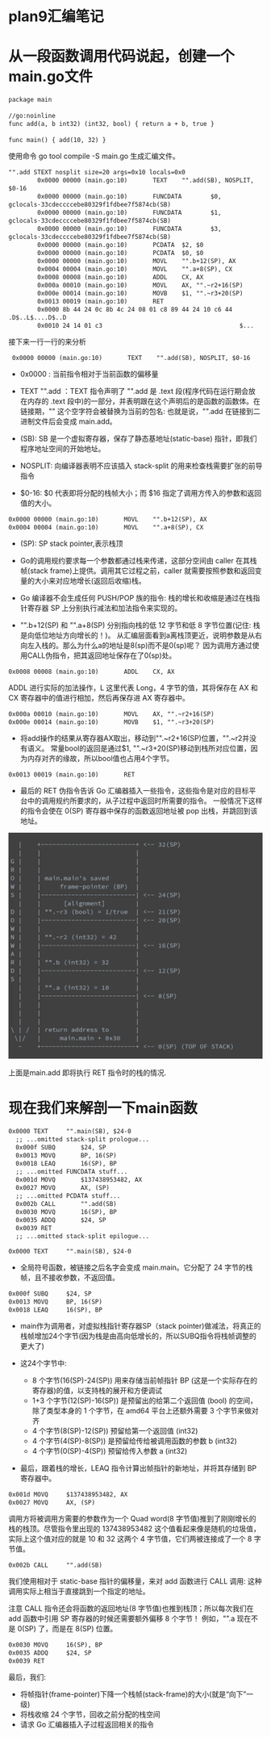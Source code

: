 # plan9汇编笔记

# 从一段函数调用代码说起，创建一个main.go文件
```
package main

//go:noinline
func add(a, b int32) (int32, bool) { return a + b, true }

func main() { add(10, 32) }

```

使用命令 go tool compile -S main.go 生成汇编文件。

```
"".add STEXT nosplit size=20 args=0x10 locals=0x0
        0x0000 00000 (main.go:10)       TEXT    "".add(SB), NOSPLIT, $0-16
        0x0000 00000 (main.go:10)       FUNCDATA        $0, gclocals·33cdeccccebe80329f1fdbee7f5874cb(SB)
        0x0000 00000 (main.go:10)       FUNCDATA        $1, gclocals·33cdeccccebe80329f1fdbee7f5874cb(SB)
        0x0000 00000 (main.go:10)       FUNCDATA        $3, gclocals·33cdeccccebe80329f1fdbee7f5874cb(SB)
        0x0000 00000 (main.go:10)       PCDATA  $2, $0
        0x0000 00000 (main.go:10)       PCDATA  $0, $0
        0x0000 00000 (main.go:10)       MOVL    "".b+12(SP), AX
        0x0004 00004 (main.go:10)       MOVL    "".a+8(SP), CX
        0x0008 00008 (main.go:10)       ADDL    CX, AX
        0x000a 00010 (main.go:10)       MOVL    AX, "".~r2+16(SP)
        0x000e 00014 (main.go:10)       MOVB    $1, "".~r3+20(SP)
        0x0013 00019 (main.go:10)       RET
        0x0000 8b 44 24 0c 8b 4c 24 08 01 c8 89 44 24 10 c6 44  .D$..L$....D$..D
        0x0010 24 14 01 c3                                      $...

```
接下来一行一行的来分析 

```
 0x0000 00000 (main.go:10)       TEXT    "".add(SB), NOSPLIT, $0-16
```
+ 0x0000 : 当前指令相对于当前函数的偏移量 

+ TEXT "".add ：TEXT 指令声明了 "".add 是 .text 段(程序代码在运行期会放在内存的
.text 段中)的一部分，并表明跟在这个声明后的是函数的函数体。在链接期，"" 这个空字符会被替换为当前的包名: 也就是说，"".add 在链接到二进制文件后会变成 main.add。

+ (SB): SB 是一个虚拟寄存器，保存了静态基地址(static-base)
指针，即我们程序地址空间的开始地址。

+ NOSPLIT: 向编译器表明不应该插入 stack-split 的用来检查栈需要扩张的前导指令

+ $0-16: $0 代表即将分配的栈帧大小；而 $16 指定了调用方传入的参数和返回值的大小。

```
0x0000 00000 (main.go:10)       MOVL    "".b+12(SP), AX
0x0004 00004 (main.go:10)       MOVL    "".a+8(SP), CX
```
+ (SP): SP stack pointer,表示栈顶
 
+ Go的调用规约要求每一个参数都通过栈来传递，这部分空间由 caller 在其栈帧(stack
frame)上提供。调用其它过程之前，caller
就需要按照参数和返回变量的大小来对应地增长(返回后收缩)栈。

+ Go 编译器不会生成任何 PUSH/POP 族的指令: 栈的增长和收缩是通过在栈指针寄存器 SP 上分别执行减法和加法指令来实现的。

+ "".b+12(SP) 和 "".a+8(SP) 分别指向栈的低 12 字节和低 8 字节位置(记住:
栈是向低位地址方向增长的！)。
从汇编层面看到a离栈顶更近，说明参数是从右向左入栈的。那么为什么a的地址是8(sp)而不是0(sp)呢？
因为调用方通过使用CALL伪指令，把其返回地址保存在了0(sp)处。

```
0x0008 00008 (main.go:10)       ADDL    CX, AX
```
ADDL 进行实际的加法操作，L 这里代表 Long，4 字节的值，其将保存在 AX 和 CX 寄存器中的值进行相加，然后再保存进 AX 寄存器中。

```
0x000a 00010 (main.go:10)       MOVL    AX, "".~r2+16(SP)
0x000e 00014 (main.go:10)       MOVB    $1, "".~r3+20(SP)
```        

+ 将add操作的结果从寄存器AX取出，移动到"".~r2+16(SP)位置，"".~r2并没有语义。 常量bool的返回是通过$1,
"".~r3+20(SP)移动到栈所对应位置，因为内存对齐的缘故，所以bool值也占用4个字节。

```
0x0013 00019 (main.go:10)       RET
```
+ 最后的 RET 伪指令告诉 Go 汇编器插入一些指令，这些指令是对应的目标平台中的调用规约所要求的，从子过程中返回时所需要的指令。
一般情况下这样的指令会使在 0(SP) 寄存器中保存的函数返回地址被 pop 出栈，并跳回到该地址。

![stack frame](./images/stack_frame.png)

上面是main.add 即将执行 RET 指令时的栈的情况.

# 现在我们来解剖一下main函数

```
0x0000 TEXT		"".main(SB), $24-0
  ;; ...omitted stack-split prologue...
  0x000f SUBQ		$24, SP
  0x0013 MOVQ		BP, 16(SP)
  0x0018 LEAQ		16(SP), BP
  ;; ...omitted FUNCDATA stuff...
  0x001d MOVQ		$137438953482, AX
  0x0027 MOVQ		AX, (SP)
  ;; ...omitted PCDATA stuff...
  0x002b CALL		"".add(SB)
  0x0030 MOVQ		16(SP), BP
  0x0035 ADDQ		$24, SP
  0x0039 RET
  ;; ...omitted stack-split epilogue...
```
```
0x0000 TEXT		"".main(SB), $24-0
```
+ 全局符号函数，被链接之后名字会变成 main.main。它分配了 24 字节的栈帧，且不接收参数，不返回值。

```
0x000f SUBQ		$24, SP
0x0013 MOVQ		BP, 16(SP)
0x0018 LEAQ		16(SP), BP
```

+ main作为调用者，对虚拟栈指针寄存器SP（stack
  pointer)做减法，将真正的栈帧增加24个字节(因为栈是由高向低增长的，所以SUBQ指令将栈帧调整的更大了)
+ 这24个字节中:
  + 8 个字节(16(SP)-24(SP)) 用来存储当前帧指针 BP (这是一个实际存在的寄存器)的值，以支持栈的展开和方便调试
  + 1+3 个字节(12(SP)-16(SP)) 是预留出的给第二个返回值 (bool) 的空间，除了类型本身的 1 个字节，在 amd64 平台上还额外需要 3 个字节来做对齐
  + 4 个字节(8(SP)-12(SP)) 预留给第一个返回值 (int32)
  + 4 个字节(4(SP)-8(SP)) 是预留给传给被调用函数的参数 b (int32)
  + 4 个字节(0(SP)-4(SP)) 预留给传入参数 a (int32)
  
+ 最后，跟着栈的增长，LEAQ 指令计算出帧指针的新地址，并将其存储到 BP 寄存器中。

```
0x001d MOVQ		$137438953482, AX
0x0027 MOVQ		AX, (SP)
```

调用方将被调用方需要的参数作为一个 Quad word(8 字节值)推到了刚刚增长的栈的栈顶。尽管指令里出现的 137438953482 这个值看起来像是随机的垃圾值，实际上这个值对应的就是 10 和 32 这两个 4 字节值，它们两被连接成了一个 8 字节值。

```
0x002b CALL		"".add(SB)
```
我们使用相对于 static-base 指针的偏移量，来对 add 函数进行 CALL 调用: 这种调用实际上相当于直接跳到一个指定的地址。

注意 CALL 指令还会将函数的返回地址(8 字节值)也推到栈顶；所以每次我们在 add 函数中引用 SP 寄存器的时候还需要额外偏移 8 个字节！
例如，"".a 现在不是 0(SP) 了，而是在 8(SP) 位置。

```
0x0030 MOVQ		16(SP), BP
0x0035 ADDQ		$24, SP
0x0039 RET
```
最后，我们:

+ 将帧指针(frame-pointer)下降一个栈帧(stack-frame)的大小(就是“向下”一级)
+ 将栈收缩 24 个字节，回收之前分配的栈空间
+ 请求 Go 汇编器插入子过程返回相关的指令